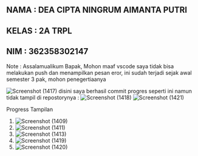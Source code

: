 NAMA : DEA CIPTA NINGRUM AIMANTA PUTRI
-
KELAS : 2A TRPL
-
NIM : 362358302147
-

Note : Assalamualikum Bapak, Mohon maaf vscode saya tidak bisa melakukan push dan menampilkan pesan eror, ini sudah terjadi sejak awal semester 3 pak, mohon penegertiaanya

![Screenshot (1417)](https://github.com/user-attachments/assets/2d75637c-7215-4ad0-9364-986d8d1f2ef0)
 disini saya berhasil commit progres seperti ini namun tidak tampil di repostorynya :
 ![Screenshot (1418)](https://github.com/user-attachments/assets/447c9ede-7f09-4ba0-a32f-72e2f19dd5fd)
 ![Screenshot (1421)](https://github.com/user-attachments/assets/9135f823-bcc5-46bf-929d-f201adbbb146)

 Progress Tampilan
 1. ![Screenshot (1409)](https://github.com/user-attachments/assets/7b207b78-01e5-4a73-b65d-916fdc68f3a5)
 2. ![Screenshot (1411)](https://github.com/user-attachments/assets/3395d92d-160b-4307-a7c5-bb388f79a930)
 3. ![Screenshot (1413)](https://github.com/user-attachments/assets/56b310ab-0974-4157-925a-70e6cc94f392)
 4. ![Screenshot (1419)](https://github.com/user-attachments/assets/63184602-4b9a-46f4-9173-a5d242efcce3)
 5. ![Screenshot (1420)](https://github.com/user-attachments/assets/2b9f124e-ee1a-4bff-9ed4-a60ae11121da)








